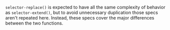 `selector-replace()` is expected to have all the same complexity of behavior as
`selector-extend()`, but to avoid unnecessary duplication those specs aren't
repeated here. Instead, these specs cover the major differences between the two
functions.
